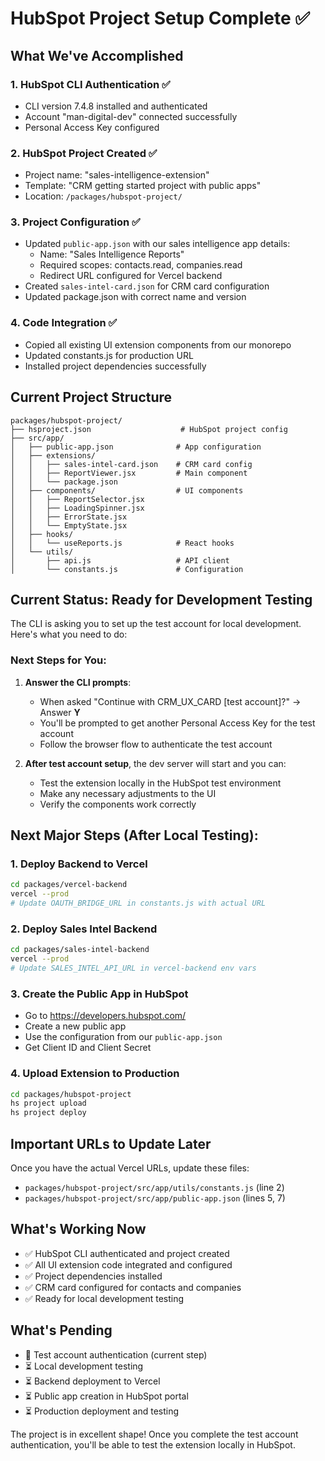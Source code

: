 # HubSpot Project Setup Complete ✅

## What We've Accomplished

### 1. HubSpot CLI Authentication ✅
- CLI version 7.4.8 installed and authenticated
- Account "man-digital-dev" connected successfully
- Personal Access Key configured

### 2. HubSpot Project Created ✅
- Project name: "sales-intelligence-extension"
- Template: "CRM getting started project with public apps"
- Location: `/packages/hubspot-project/`

### 3. Project Configuration ✅
- Updated `public-app.json` with our sales intelligence app details:
  - Name: "Sales Intelligence Reports"
  - Required scopes: contacts.read, companies.read
  - Redirect URL configured for Vercel backend
- Created `sales-intel-card.json` for CRM card configuration
- Updated package.json with correct name and version

### 4. Code Integration ✅
- Copied all existing UI extension components from our monorepo
- Updated constants.js for production URL
- Installed project dependencies successfully

## Current Project Structure
```
packages/hubspot-project/
├── hsproject.json                    # HubSpot project config
├── src/app/
│   ├── public-app.json              # App configuration
│   ├── extensions/
│   │   ├── sales-intel-card.json    # CRM card config
│   │   ├── ReportViewer.jsx         # Main component
│   │   └── package.json
│   ├── components/                  # UI components
│   │   ├── ReportSelector.jsx
│   │   ├── LoadingSpinner.jsx
│   │   ├── ErrorState.jsx
│   │   └── EmptyState.jsx
│   ├── hooks/
│   │   └── useReports.js            # React hooks
│   └── utils/
│       ├── api.js                   # API client
│       └── constants.js             # Configuration
```

## Current Status: Ready for Development Testing

The CLI is asking you to set up the test account for local development. Here's what you need to do:

### Next Steps for You:

1. **Answer the CLI prompts**:
   - When asked "Continue with CRM_UX_CARD [test account]?" → Answer **Y**
   - You'll be prompted to get another Personal Access Key for the test account
   - Follow the browser flow to authenticate the test account

2. **After test account setup**, the dev server will start and you can:
   - Test the extension locally in the HubSpot test environment
   - Make any necessary adjustments to the UI
   - Verify the components work correctly

## Next Major Steps (After Local Testing):

### 1. Deploy Backend to Vercel
```bash
cd packages/vercel-backend
vercel --prod
# Update OAUTH_BRIDGE_URL in constants.js with actual URL
```

### 2. Deploy Sales Intel Backend
```bash
cd packages/sales-intel-backend  
vercel --prod
# Update SALES_INTEL_API_URL in vercel-backend env vars
```

### 3. Create the Public App in HubSpot
- Go to https://developers.hubspot.com/
- Create a new public app
- Use the configuration from our `public-app.json`
- Get Client ID and Client Secret

### 4. Upload Extension to Production
```bash
cd packages/hubspot-project
hs project upload
hs project deploy
```

## Important URLs to Update Later

Once you have the actual Vercel URLs, update these files:
- `packages/hubspot-project/src/app/utils/constants.js` (line 2)
- `packages/hubspot-project/src/app/public-app.json` (lines 5, 7)

## What's Working Now
- ✅ HubSpot CLI authenticated and project created
- ✅ All UI extension code integrated and configured
- ✅ Project dependencies installed
- ✅ CRM card configured for contacts and companies
- ✅ Ready for local development testing

## What's Pending
- 🔄 Test account authentication (current step)
- ⏳ Local development testing
- ⏳ Backend deployment to Vercel
- ⏳ Public app creation in HubSpot portal
- ⏳ Production deployment and testing

The project is in excellent shape! Once you complete the test account authentication, you'll be able to test the extension locally in HubSpot.